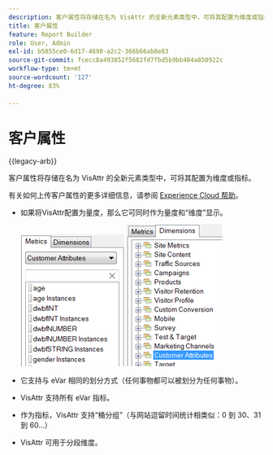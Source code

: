 ```yaml
---
description: 客户属性将存储在名为 VisAttr 的全新元素类型中，可将其配置为维度或指标。
title: 客户属性
feature: Report Builder
role: User, Admin
exl-id: b5855ce0-6d17-4690-a2c2-366b66ab8e83
source-git-commit: fcecc8a493852f5682fd7fbd5b9bb484a850922c
workflow-type: tm+mt
source-wordcount: '127'
ht-degree: 83%

---
```


# 客户属性

{{legacy-arb}}

客户属性将存储在名为 VisAttr 的全新元素类型中，可将其配置为维度或指标。

有关如何上传客户属性的更多详细信息，请参阅 [Experience Cloud 帮助](https://experienceleague.adobe.com/docs/core-services/interface/customer-attributes/attributes.html?lang=zh-Hans)。

* 如果将VisAttr配置为量度，那么它可同时作为量度和“维度”显示。

  ![显示量度和维度客户属性的屏幕截图。](assets/ca_metrics.png) ![](assets/ca_dimension.png)

* 它支持与 eVar 相同的划分方式（任何事物都可以被划分为任何事物）。
* VisAttr 支持所有 eVar 指标。
* 作为指标，VisAttr 支持“桶分组”（与网站逗留时间统计相类似：0 到 30、31 到 60…）
* VisAttr 可用于分段维度。
